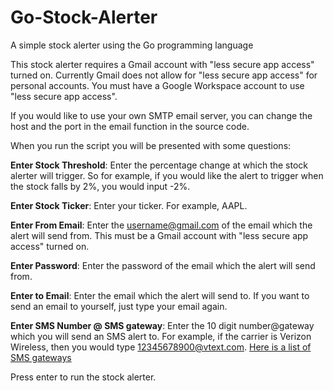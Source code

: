 # Go-Stock-Alerter
A simple stock alerter using the Go programming language

This stock alerter requires a Gmail account with "less secure app access" turned on. Currently Gmail does not allow for "less secure app access" for personal accounts. You must have a Google Workspace account to use "less secure app access".

If you would like to use your own SMTP email server, you can change the host and the port in the email function in the source code.

When you run the script you will be presented with some questions:

**Enter Stock Threshold**: Enter the percentage change at which the stock alerter will trigger. So for example, if you would like the alert to trigger when the stock falls by 2%, you would input -2%.

**Enter Stock Ticker**: Enter your ticker. For example, AAPL.

**Enter From Email**: Enter the username@gmail.com of the email which the alert will send from. This must be a Gmail account with "less secure app access" turned on.

**Enter Password**: Enter the password of the email which the alert will send from.

**Enter to Email**: Enter the email which the alert will send to. If you want to send an email to yourself, just type your email again.

**Enter SMS Number @ SMS gateway**: Enter the 10 digit number@gateway which you will send an SMS alert to. For example, if the carrier is Verizon Wireless, then you would type 12345678900@vtext.com. [Here is a list of SMS gateways](https://avtech.com/articles/138/list-of-email-to-sms-addresses/)

Press enter to run the stock alerter.
